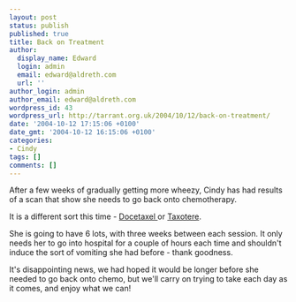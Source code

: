 ```yaml
---
layout: post
status: publish
published: true
title: Back on Treatment
author:
  display_name: Edward
  login: admin
  email: edward@aldreth.com
  url: ''
author_login: admin
author_email: edward@aldreth.com
wordpress_id: 43
wordpress_url: http://tarrant.org.uk/2004/10/12/back-on-treatment/
date: '2004-10-12 17:15:06 +0100'
date_gmt: '2004-10-12 16:15:06 +0100'
categories:
- Cindy
tags: []
comments: []
---
```

<p>After a few weeks of gradually getting more wheezy, Cindy has had results of a scan that show she needs to go back onto chemotherapy.</p>
<p>It is a different sort this time - <a href="http://www.cancerbacup.org.uk/Treatments/Chemotherapy/Individualchemotherapydrugs/Docetaxel">Docetaxel </a>or <a href="http://www.cancerbacup.org.uk/Treatments/Chemotherapy/Individualchemotherapydrugs/Docetaxel">Taxotere</a>.</p>
<p>She is going to have 6 lots, with three weeks between each session.  It only needs her to go into hospital for a couple of hours each time and shouldn't induce the sort of vomiting she had before - thank goodness.</p>
<p>It's disappointing news, we had hoped it would be longer before she needed to go back onto chemo, but we'll carry on trying to take each day as it comes, and enjoy what we can!</p>
